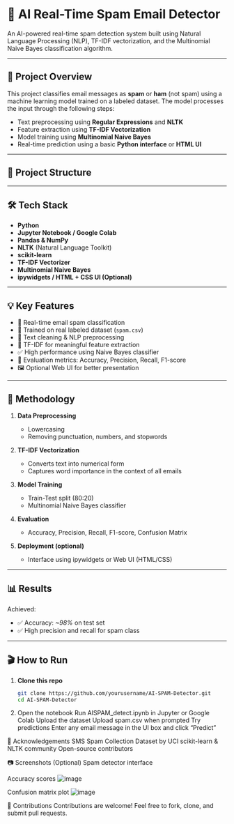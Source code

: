 # 📧 AI Real-Time Spam Email Detector

An AI-powered real-time spam detection system built using Natural Language Processing (NLP), TF-IDF vectorization, and the Multinomial Naive Bayes classification algorithm.

---

## 🚀 Project Overview

This project classifies email messages as **spam** or **ham** (not spam) using a machine learning model trained on a labeled dataset. The model processes the input through the following steps:

- Text preprocessing using **Regular Expressions** and **NLTK**
- Feature extraction using **TF-IDF Vectorization**
- Model training using **Multinomial Naive Bayes**
- Real-time prediction using a basic **Python interface** or **HTML UI**

---

## 📂 Project Structure



---

## 🛠️ Tech Stack

- **Python**
- **Jupyter Notebook / Google Colab**
- **Pandas & NumPy**
- **NLTK** (Natural Language Toolkit)
- **scikit-learn**
- **TF-IDF Vectorizer**
- **Multinomial Naive Bayes**
- **ipywidgets / HTML + CSS UI (Optional)**

---

## 💡 Key Features

- 📌 Real-time email spam classification
- 🧠 Trained on real labeled dataset (`spam.csv`)
- 🧹 Text cleaning & NLP preprocessing
- 🔎 TF-IDF for meaningful feature extraction
- ✅ High performance using Naive Bayes classifier
- 🎯 Evaluation metrics: Accuracy, Precision, Recall, F1-score
- 🖼️ Optional Web UI for better presentation

---

## 🧪 Methodology

1. **Data Preprocessing**
   - Lowercasing
   - Removing punctuation, numbers, and stopwords

2. **TF-IDF Vectorization**
   - Converts text into numerical form
   - Captures word importance in the context of all emails

3. **Model Training**
   - Train-Test split (80:20)
   - Multinomial Naive Bayes classifier

4. **Evaluation**
   - Accuracy, Precision, Recall, F1-score, Confusion Matrix

5. **Deployment (optional)**
   - Interface using ipywidgets or Web UI (HTML/CSS)

---

## 📊 Results

Achieved:
- ✅ Accuracy: *~98%* on test set
- ✅ High precision and recall for spam class

---

## 🎬 How to Run

1. **Clone this repo**
   ```bash
   git clone https://github.com/yourusername/AI-SPAM-Detector.git
   cd AI-SPAM-Detector
2. Open the notebook
Run AISPAM_detect.ipynb in Jupyter or Google Colab
Upload the dataset
Upload spam.csv when prompted
Try predictions
Enter any email message in the UI box and click “Predict”

💌 Acknowledgements
SMS Spam Collection Dataset by UCI
scikit-learn & NLTK community
Open-source contributors

📷 Screenshots (Optional)
Spam detector interface

Accuracy scores
![image](https://github.com/user-attachments/assets/65aecb04-b1d2-4f53-99b8-20195ac4b60a)

Confusion matrix plot
![image](https://github.com/user-attachments/assets/18e08afe-e1d2-44f6-b274-96f4cedbf0d0)

🤝 Contributions
Contributions are welcome! Feel free to fork, clone, and submit pull requests.



